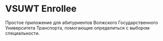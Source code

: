 # VSUWT Enrollee 

Простое приложение для абитуриентов Волжского Государственного Университета Транспорта, помогающие определиться с выбором специальности.
